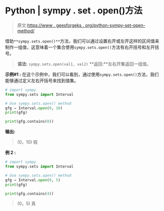 # Python | sympy . set . open()方法

> 原文:[https://www . geesforgeks . org/python-sympy-set-open-method/](https://www.geeksforgeeks.org/python-sympy-sets-open-method/)

借助`**sympy.sets.open()**`方法，我们可以通过设置右开或左开这样的区间值来制作一组值，这意味着一个集合使用`sympy.sets.open()`方法有右开括号和左开括号。

> **语法:** `sympy.sets.open(val1, val2)`
> **返回:**左右开集返回一组值。

**示例#1 :**
在这个示例中，我们可以看到，通过使用`sympy.sets.open()`方法，我们能够通过定义左右开括号来找到值集。

```py
# import sympy
from sympy.sets import Interval

# Use sympy.sets.open() method
gfg = Interval.open(0, 10)
print(gfg)

print(gfg.contains(0))
```

**输出:**

> (0，10)
> 假

**例 2 :**

```py
# import sympy
from sympy.sets import Interval

# Use sympy.sets.open() method
gfg = Interval.open(0, 5)
print(gfg)

print(gfg.contains(4))
```

> (0，5)
> 真